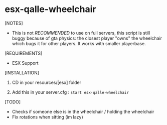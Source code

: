 # esx-qalle-wheelchair

[NOTES]

* This is not *RECOMMENDED* to use on full servers, this script is still buggy because of gta physics: the closest player "owns" the wheelchair which bugs it for other players. It works with smaller playerbase.

[REQUIREMENTS]
  
* ESX Support

[INSTALLATION]

1) CD in your resources/[esx] folder

2) Add this in your server.cfg :
``start esx-qalle-wheelchair``

[TODO]

* Checks if someone else is in the wheelchair / holding the wheelchair
* Fix rotations when sitting (im lazy)